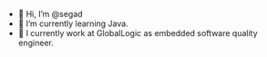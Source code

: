 - 👋 Hi, I’m @segad
- 🌱 I’m currently learning Java.
- 💞️ I currently work at GlobalLogic as embedded software quality engineer.
